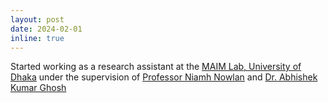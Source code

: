```yaml
---
layout: post
date: 2024-02-01 
inline: true
---
```


Started working as a research assistant at the [MAIM Lab, University of Dhaka](https://www.maimlab.com/) under the supervision of [Professor Niamh Nowlan](https://people.ucd.ie/niamh.nowlan) and [Dr. Abhishek Kumar Ghosh](https://www.du.ac.bd/faculty/faculty_details/RME/2318)

